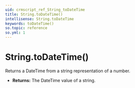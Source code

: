 ```yaml
---
uid: crmscript_ref_String_toDateTime
title: String.toDateTime()
intellisense: String.toDateTime
keywords: toDateTime()
so.topic: reference
so.yml: 1
---
```


# String.toDateTime()

Returns a DateTime from a string representation of a number.

* **Returns:** The DateTime value of a string.
